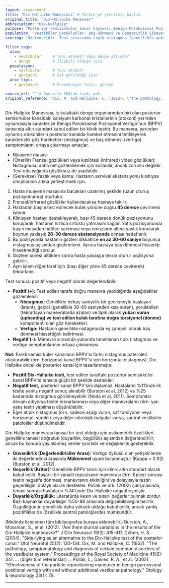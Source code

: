 ```yaml
---
layout: assessment
title: "Dix-Hallpike Manevrası" # Türkçe'ye çevrilmiş başlık
original_title: "Dix–Hallpike Maneuver"
abbreviation: "Dix-Hallpike"
purpose: "Posterior semisirküler kanal kaynaklı Benign Paroksismal Pozisyonel Vertigo'yu (BPPV) teşhis etmek için kullanılır."
population: "Vestibüler Bozukluklar, Baş Dönmesi ve Dengesizlik Şikayeti Olan Hastalar (Yaşlılar dahil)." # Metinde geçen popülasyonlar
scoring: "Gözlemseldir. Test sırasında tipik nistagmus (genellikle yukarı vuran ve ipsitorsiyonel) ve vertigo semptomları ortaya çıkarsa test pozitiftir."

filter_tags:
  alan:
    - vestibular     # Yeni etiket? Veya denge altında?
    - denge          # İlişkili olduğu için
  populasyon:
    - vestibular     # Yeni etiket?
    - geriatri       # Sık görüldüğü için
  arac-tipi:
    - gozlemsel      # Provokasyon testi, gözlem

source_url: "" # Spesifik SRALab linki yok.
original_reference: "Dix, M. and Hallpike, C. (1952). \"The pathology, symptomatology and diagnosis of certain common disorders of the vestibular system.\" Proceedings of the Royal Society of Medicine 45(6): 341."
---
```





Dix-Hallpike Manevrası, iç kulaktaki denge organlarından biri olan posterior semisirküler kanaldaki kalsiyum karbonat kristallerinin (otokoni) yerinden oynamasıyla karakterize Benign Paroksismal Pozisyonel Vertigo'nun (BPPV) tanısında altın standart kabul edilen bir klinik testtir. Bu manevra, yerinden oynamış otokonilerin posterior kanalda hareket etmesini tetikleyerek karakteristik göz hareketleri (nistagmus) ve baş dönmesi (vertigo) semptomlarını ortaya çıkarmayı amaçlar.


*   Muayene masası
*   (Önerilir) Frenzel gözlükleri veya kızılötesi (infrared) video gözlükleri: Nistagmusu daha net gözlemlemek için kullanılır, ancak zorunlu değildir. Test oda ışığında gözlüksüz de yapılabilir.
*   (Gerekirse) Yastık veya kama: Hastanın servikal ekstansiyonu kısıtlıysa omuzlarının altına yerleştirmek için.


1.  Hasta muayene masasına bacakları uzatılmış şekilde (uzun oturuş pozisyonunda) oturtulur.
2.  Frenzel/infrared gözlükler kullanılacaksa hastaya takılır.
3.  Hastadan başını test edilecek kulak yönüne doğru **45 derece** çevirmesi istenir.
4.  Klinisyen hastayı destekleyerek, başı 45 derece dönük pozisyonunu koruyarak, hastanın hızlıca sırtüstü yatmasını sağlar. Yatış pozisyonunda başın masadan hafifçe sarkması veya omuzların altına yastık konularak boynun yaklaşık **20-30 derece ekstansiyonda** olması hedeflenir.
5.  Bu pozisyonda hastanın gözleri dikkatlice **en az 30-60 saniye** boyunca nistagmus açısından gözlemlenir. Ayrıca hastaya baş dönmesi hissedip hissetmediği sorulur.
6.  Gözlem süresi bittikten sonra hasta yavaşça tekrar oturur pozisyona getirilir.
7.  Aynı işlem diğer taraf için (başı diğer yöne 45 derece çevirerek) tekrarlanır.


Test sonucu pozitif veya negatif olarak değerlendirilir:

*   **Pozitif (+):** Test edilen tarafa doğru manevra yapıldığında aşağıdakiler gözlemlenir:
    *   **Nistagmus:** Genellikle birkaç saniyelik bir gecikmeyle başlayan (latent), geçici (genellikle 30-60 saniyeden kısa süren), yorulabilen (tekrarlayan manevralarda azalan) ve tipik olarak **yukarı vuran (upbeating) ve test edilen kulak tarafına doğru torsiyonel (dönme)** komponenti olan göz hareketleri.
    *   **Vertigo:** Hastanın genellikle nistagmusla eş zamanlı olarak baş dönmesi hissettiğini belirtmesi.
*   **Negatif (-):** Manevra sırasında yukarıda tanımlanan tipik nistagmus ve vertigo semptomlarının ortaya çıkmaması.

**Not:** Farklı semisirküler kanalların BPPV'si farklı nistagmus paternleri oluşturabilir (örn. horizontal kanal BPPV'si için horizontal nistagmus). Dix-Hallpike öncelikle posterior kanal için tasarlanmıştır.


*   **Pozitif Dix-Hallpike testi,** test edilen taraftaki posterior semisirküler kanal BPPV'si tanısını güçlü bir şekilde destekler.
*   **Negatif test,** posterior kanal BPPV'sini dışlamaz. Hastaların %11'inde ilk testte yanlış negatif sonuç alınabilir (Burston et al, 2012) ve %25 kadarında nistagmus görülmeyebilir (Noda et al, 2011). Semptomlar devam ediyorsa testin tekrarlanması veya diğer manevraların (örn. yan yatış testi) yapılması düşünülebilir.
*   Eğer atipik nistagmus (örn. sadece aşağı vuran, saf torsiyonel veya horizontal, sürekli) veya diğer nörolojik bulgular varsa, santral vestibüler patolojiler düşünülmelidir.


Dix-Hallpike manevrası tanısal bir test olduğu için psikometrik özellikleri genellikle tanısal doğruluk (duyarlılık, özgüllük) açısından değerlendirilir, ancak bu konuda yayınlanmış veriler sınırlıdır ve değişkenlik gösterebilir.

*   **Güvenilirlik (Değerlendiriciler Arası):** Vertigo öyküsü olan yetişkinlerde iki değerlendirici arasında **Mükemmel** uyum bulunmuştur (Kappa = 0.92) (Burston et al, 2012).
*   **Geçerlilik (Kriter):** Genellikle BPPV tanısı için klinik altın standart olarak kabul edilir. Başarılı bir kanalit repozisyon manevrası (örn. Epley) sonrası testin negatife dönmesi, manevranın etkinliğini ve dolayısıyla testin geçerliliğini dolaylı olarak destekler. Pollak ve ark. (2002) çalışmasında, tedavi sonrası hastaların %74'ünde Dix-Hallpike negatifleşmiştir.
*   **Duyarlılık/Özgüllük:** Literatürde kesin ve tutarlı değerler bulmak zordur. Bazı kaynaklar duyarlılığın %50-88 arasında değişebileceğini belirtir. Özgüllüğünün genellikle daha yüksek olduğu kabul edilir, ancak yanlış pozitiflikler de (özellikle santral patolojilerde) mümkündür.


(Metinde listelenen tüm bibliyografya buraya eklenebilir.)
Burston, A., Mossman, S., et al. (2012). "Are there diurnal variations in the results of the Dix-Hallpike manoeuvre?" J Clin Neurosci 19(3): 415-417.
Cohen, H. S. (2004). "Side-lying as an alternative to the Dix-Hallpike test of the posterior canal." Otol Neurotol 25(2): 130-134.
Dix, M. and Hallpike, C. (1952). "The pathology, symptomatology and diagnosis of certain common disorders of the vestibular system." Proceedings of the Royal Society of Medicine 45(6): 341.
... (diğer tüm referanslar) ...
Pollak, L., Davies, R. A., et al. (2002). "Effectiveness of the particle repositioning maneuver in benign paroxysmal positional vertigo with and without additional vestibular pathology." Otology & neurotology 23(1): 79.

---
